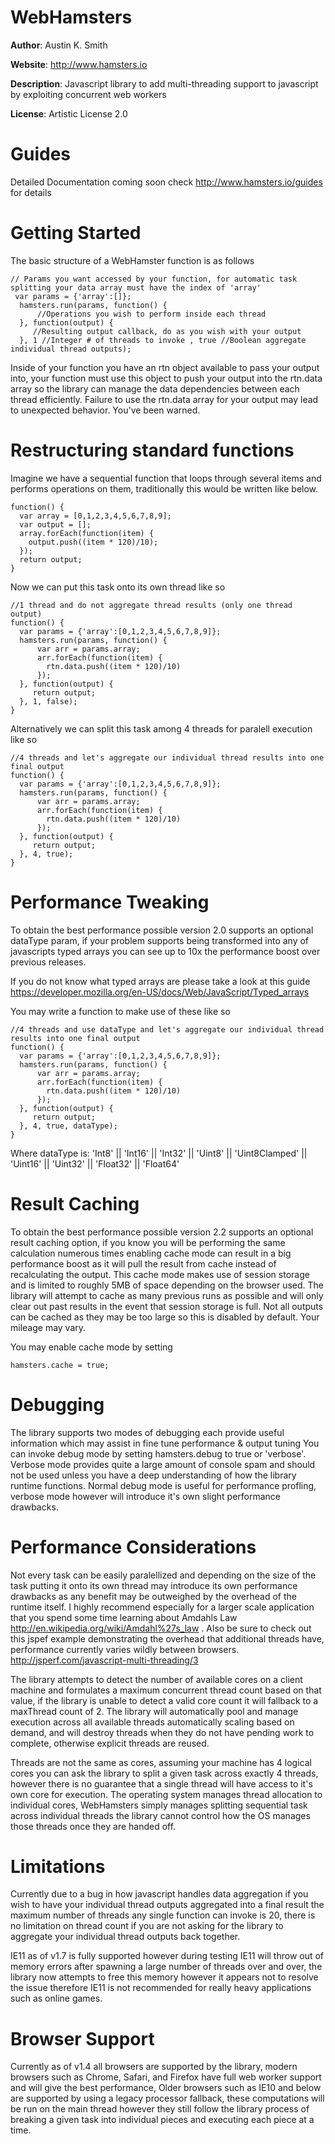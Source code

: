 # WebHamsters
**Author**: Austin K. Smith

**Website**: http://www.hamsters.io

**Description**: Javascript library to add multi-threading support to javascript by exploiting concurrent web workers

**License**: Artistic License 2.0


# Guides
Detailed Documentation coming soon check http://www.hamsters.io/guides for details

# Getting Started
The basic structure of a WebHamster function is as follows

```
// Params you want accessed by your function, for automatic task splitting your data array must have the index of 'array'
 var params = {'array':[]};  
  hamsters.run(params, function() {
      //Operations you wish to perform inside each thread
  }, function(output) {
     //Resulting output callback, do as you wish with your output
  }, 1 //Integer # of threads to invoke , true //Boolean aggregate individual thread outputs);
```

Inside of your function you have an rtn object available to pass your output into, your function must use this object to push your output into the rtn.data array so the library can manage the data dependencies between each thread efficiently. Failure to use the rtn.data array for your output may lead to unexpected behavior. You've been warned.

# Restructuring standard functions

Imagine we have a sequential function that loops through several items and performs operations on them, traditionally this would be written like below.

```
function() {
  var array = [0,1,2,3,4,5,6,7,8,9];
  var output = [];
  array.forEach(function(item) {
    output.push((item * 120)/10);
  });
  return output;
}

```

Now we can put this task onto its own thread like so

```
//1 thread and do not aggregate thread results (only one thread output)
function() {
  var params = {'array':[0,1,2,3,4,5,6,7,8,9]};
  hamsters.run(params, function() {
      var arr = params.array;
      arr.forEach(function(item) {
        rtn.data.push((item * 120)/10)
      });
  }, function(output) {
     return output;
  }, 1, false);
}

```

Alternatively we can split this task among 4 threads for paralell execution like so

```
//4 threads and let's aggregate our individual thread results into one final output
function() {
  var params = {'array':[0,1,2,3,4,5,6,7,8,9]};
  hamsters.run(params, function() {
      var arr = params.array;
      arr.forEach(function(item) {
        rtn.data.push((item * 120)/10)
      });
  }, function(output) {
     return output;
  }, 4, true);
}

```

# Performance Tweaking

To obtain the best performance possible version 2.0 supports an optional dataType param, if your problem supports being transformed into any of javascripts typed arrays you can see up to 10x the performance boost over previous releases. 

If you do not know what typed arrays are please take a look at this guide https://developer.mozilla.org/en-US/docs/Web/JavaScript/Typed_arrays 

You may write a function to make use of these like so

```
//4 threads and use dataType and let's aggregate our individual thread results into one final output
function() {
  var params = {'array':[0,1,2,3,4,5,6,7,8,9]};
  hamsters.run(params, function() {
      var arr = params.array;
      arr.forEach(function(item) {
        rtn.data.push((item * 120)/10)
      });
  }, function(output) {
     return output;
  }, 4, true, dataType);
}

```

Where dataType is: 'Int8' || 'Int16' || 'Int32' || 'Uint8' || 'Uint8Clamped' || 'Uint16' || 'Uint32' || 'Float32' || 'Float64'


# Result Caching

To obtain the best performance possible version 2.2 supports an optional result caching option, if you know you will be performing the same calculation numerous times enabling cache mode can result in a big performance boost as it will pull the result from cache instead of recalculating the output. This cache mode makes use of session storage and is limited to roughly 5MB of space depending on the browser used. The library will attempt to cache as many previous runs as possible and will only clear out past results in the event that session storage is full. Not all outputs can be cached as they may be too large so this is disabled by default. Your mileage may vary.
 

You may enable cache mode by setting

```
hamsters.cache = true;
```
# Debugging

The library supports two modes of debugging each provide useful information which may assist in fine tune performance & output tuning
You can invoke debug mode by setting hamsters.debug to true or 'verbose'. Verbose mode provides quite a large amount of console spam and should not be used unless you have a deep understanding of how the library runtime functions. Normal debug mode is useful for performance profling, verbose mode however will introduce it's own slight performance drawbacks. 

# Performance Considerations

Not every task can be easily paralellized and depending on the size of the task putting it onto its own thread may introduce its own performance drawbacks as any benefit may be outweighed by the overhead of the runtime itself. I highly recommend especially for a larger scale application that you spend some time learning about Amdahls Law http://en.wikipedia.org/wiki/Amdahl%27s_law . Also be sure to check out this jspef example demonstrating the overhead that additional threads have, performance currently varies wildly between browsers. http://jsperf.com/javascript-multi-threading/3

The library attempts to detect the number of available cores on a client machine and formulates a maximum concurrent thread count based on that value, if the library is unable to detect a valid core count it will fallback to a maxThread count of 2. The library will automatically pool and manage execution across all available threads automatically scaling based on demand, and will destroy threads when they do not have pending work to complete, otherwise explicit threads are reused.

Threads are not the same as cores, assuming your machine has 4 logical cores you can ask the library to split a given task across exactly 4 threads, however there is no guarantee that a single thread will have access to it's own core for execution. The operating system manages thread allocation to individual cores, WebHamsters simply manages splitting sequential task across individual threads the library cannot control how the OS manages those threads once they are handed off. 

# Limitations

Currently due to a bug in how javascript handles data aggregation if you wish to have your individual thread outputs aggregated into a final result the maximum number of threads any single function can invoke is 20, there is no limitation on thread count if you are not asking for the library to aggregate your individual thread outputs back together.

IE11 as of v1.7 is fully supported however during testing IE11 will throw out of memory errors after spawning a large number of threads over and over, the library now attempts to free this memory however it appears not to resolve the issue therefore IE11 is not recommended for really heavy applications such as online games.

# Browser Support

Currently as of v1.4 all browsers are supported by the library, modern browsers such as Chrome, Safari, and Firefox have full web worker support and will give the best performance, Older browsers such as IE10 and below are supported by using a legacy processor fallback, these computations will be run on the main thread however they still follow the library process of breaking a given task into individual pieces and executing each piece at a time.






